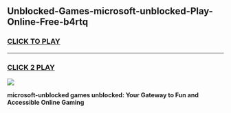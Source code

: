 
## Unblocked-Games-microsoft-unblocked-Play-Online-Free-b4rtq
<h3>
<a href="https://premium76.site?title=microsoft-unblocked&ref=26A">CLICK TO PLAY</a></h3>
<hr>

<h3>
<a href="https://premium76.site?title=microsoft-unblocked&ref=26A">CLICK 2 PLAY</a>
  
</h3>

<a href="https://premium76.site?title=microsoft-unblocked&ref=26A"><img src="https://clearcache.store/games.png"></a>


**microsoft-unblocked games unblocked: Your Gateway to Fun and Accessible Online Gaming**
